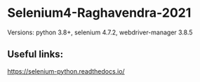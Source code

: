 # Selenium4-Raghavendra-2021

Versions: python 3.8+, selenium 4.7.2, webdriver-manager 3.8.5

## Useful links:

https://selenium-python.readthedocs.io/
